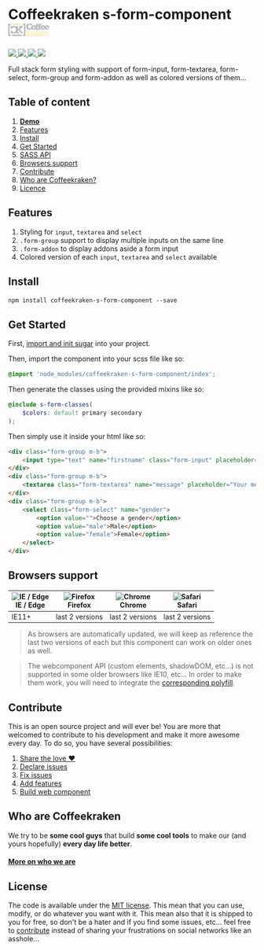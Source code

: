 # Coffeekraken s-form-component <img src=".resources/coffeekraken-logo.jpg" height="25px" />

<p>
	<!-- <a href="https://travis-ci.org/coffeekraken/s-form-component">
		<img src="https://img.shields.io/travis/coffeekraken/s-form-component.svg?style=flat-square" />
	</a> -->
	<a href="https://www.npmjs.com/package/coffeekraken-s-form-component">
		<img src="https://img.shields.io/npm/v/coffeekraken-s-form-component.svg?style=flat-square" />
	</a>
	<a href="https://github.com/coffeekraken/s-form-component/blob/master/LICENSE.txt">
		<img src="https://img.shields.io/npm/l/coffeekraken-s-form-component.svg?style=flat-square" />
	</a>
	<!-- <a href="https://github.com/coffeekraken/s-form-component">
		<img src="https://img.shields.io/npm/dt/coffeekraken-s-form-component.svg?style=flat-square" />
	</a>
	<a href="https://github.com/coffeekraken/s-form-component">
		<img src="https://img.shields.io/github/forks/coffeekraken/s-form-component.svg?style=social&label=Fork&style=flat-square" />
	</a>
	<a href="https://github.com/coffeekraken/s-form-component">
		<img src="https://img.shields.io/github/stars/coffeekraken/s-form-component.svg?style=social&label=Star&style=flat-square" />
	</a> -->
	<a href="https://twitter.com/coffeekrakenio">
		<img src="https://img.shields.io/twitter/url/http/coffeekrakenio.svg?style=social&style=flat-square" />
	</a>
	<a href="http://coffeekraken.io">
		<img src="https://img.shields.io/twitter/url/http/shields.io.svg?style=flat-square&label=coffeekraken.io&colorB=f2bc2b&style=flat-square" />
	</a>
</p>

Full stack form styling with support of form-input, form-textarea, form-select, form-group and form-addon as well as colored versions of them...

## Table of content

1. **[Demo](http://components.coffeekraken.io/app/s-form-component)**
2. [Features](#readme-features)
3. [Install](#readme-install)
4. [Get Started](#readme-get-started)
5. [SASS API](doc/sass)
6. [Browsers support](#readme-browsers-support)
7. [Contribute](#readme-contribute)
8. [Who are Coffeekraken?](#readme-who-are-coffeekraken)
9. [Licence](#readme-license)

<a name="readme-features"></a>
## Features

1. Styling for `input`, `textarea` and `select`
2. `.form-group` support to display multiple inputs on the same line
3. `.form-addon` to display addons aside a form input
4. Colored version of each `input`, `textarea` and `select` available

<a name="readme-install"></a>
## Install

```
npm install coffeekraken-s-form-component --save
```

<a name="readme-get-started"></a>
## Get Started

First, [import and init sugar](https://github.com/coffeekraken/sugar) into your project.

Then, import the component into your scss file like so:

```scss
@import 'node_modules/coffeekraken-s-form-component/index';
```

Then generate the classes using the provided mixins like so:

```scss
@include s-form-classes(
	$colors: default primary secondary
);
```

Then simply use it inside your html like so:

```html
<div class="form-group m-b">
	<input type="text" name="firstname" class="form-input" placeholder="Firstname" />
</div>
<div class="form-group m-b">
	<textarea class="form-textarea" name="message" placeholder="Your message here..."></textarea>
</div>
<div class="form-group m-b">
	<select class="form-select" name="gender">
		<option value="">Choose a gender</option>
		<option value="male">Male</option>
		<option value="female">Female</option>
	</select>
</div>
```

<a id="readme-browsers-support"></a>
## Browsers support

| <img src="https://raw.githubusercontent.com/godban/browsers-support-badges/master/src/images/edge.png" alt="IE / Edge" width="16px" height="16px" /></br>IE / Edge | <img src="https://raw.githubusercontent.com/godban/browsers-support-badges/master/src/images/firefox.png" alt="Firefox" width="16px" height="16px" /></br>Firefox | <img src="https://raw.githubusercontent.com/godban/browsers-support-badges/master/src/images/chrome.png" alt="Chrome" width="16px" height="16px" /></br>Chrome | <img src="https://raw.githubusercontent.com/godban/browsers-support-badges/master/src/images/safari.png" alt="Safari" width="16px" height="16px" /></br>Safari |
| --------- | --------- | --------- | --------- |
| IE11+ | last 2 versions| last 2 versions| last 2 versions

> As browsers are automatically updated, we will keep as reference the last two versions of each but this component can work on older ones as well.

> The webcomponent API (custom elements, shadowDOM, etc...) is not supported in some older browsers like IE10, etc... In order to make them work, you will need to integrate the [corresponding polyfill](https://www.webcomponents.org/polyfills).

<a id="readme-contribute"></a>
## Contribute

This is an open source project and will ever be! You are more that welcomed to contribute to his development and make it more awesome every day.
To do so, you have several possibilities:

1. [Share the love ❤️](https://github.com/Coffeekraken/coffeekraken/blob/master/contribute.md#contribute-share-the-love)
2. [Declare issues](https://github.com/Coffeekraken/coffeekraken/blob/master/contribute.md#contribute-declare-issues)
3. [Fix issues](https://github.com/Coffeekraken/coffeekraken/blob/master/contribute.md#contribute-fix-issues)
4. [Add features](https://github.com/Coffeekraken/coffeekraken/blob/master/contribute.md#contribute-add-features)
5. [Build web component](https://github.com/Coffeekraken/coffeekraken/blob/master/contribute.md#contribute-build-web-component)

<a id="readme-who-are-coffeekraken"></a>
## Who are Coffeekraken

We try to be **some cool guys** that build **some cool tools** to make our (and yours hopefully) **every day life better**.  

#### [More on who we are](https://github.com/Coffeekraken/coffeekraken/blob/master/who-are-we.md)

<a id="readme-license"></a>
## License

The code is available under the [MIT license](LICENSE.txt). This mean that you can use, modify, or do whatever you want with it. This mean also that it is shipped to you for free, so don't be a hater and if you find some issues, etc... feel free to [contribute](https://github.com/Coffeekraken/coffeekraken/blob/master/contribute.md) instead of sharing your frustrations on social networks like an asshole...
